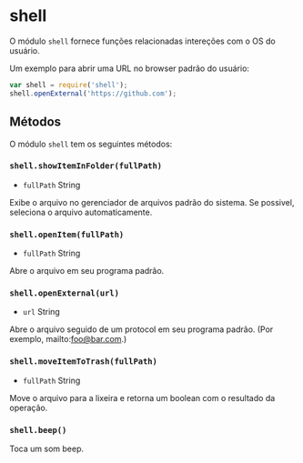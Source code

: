 # shell

O módulo `shell` fornece funções relacionadas intereções com o OS do usuário.

Um exemplo para abrir uma URL no browser padrão do usuário:

```javascript
var shell = require('shell');
shell.openExternal('https://github.com');
```

## Métodos

O módulo `shell` tem os seguintes métodos:

### `shell.showItemInFolder(fullPath)`

* `fullPath` String

Exibe o arquivo no gerenciador de arquivos padrão do sistema. Se possivel, seleciona o arquivo automaticamente.

### `shell.openItem(fullPath)`

* `fullPath` String

Abre o arquivo em seu programa padrão.

### `shell.openExternal(url)`

* `url` String

Abre o arquivo seguido de um protocol em seu programa padrão. (Por
exemplo, mailto:foo@bar.com.)

### `shell.moveItemToTrash(fullPath)`

* `fullPath` String

Move o arquivo para a lixeira e retorna um boolean com o resultado da operação.

### `shell.beep()`

Toca um som beep.